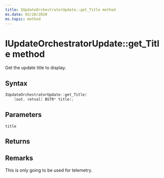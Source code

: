 ```yaml
---
title: IUpdateOrchestratorUpdate::get_Title method
ms.date: 03/20/2020
ms.topic: method
---
```


# IUpdateOrchestratorUpdate::get_Title method
Get the update title to display.

## Syntax
```cpp
IUpdateOrchestratorUpdate::get_Title(
    [out, retval] BSTR* title);
```

## Parameters

`title`


## Returns

## Remarks

 This is only going to be used for telemetry.
